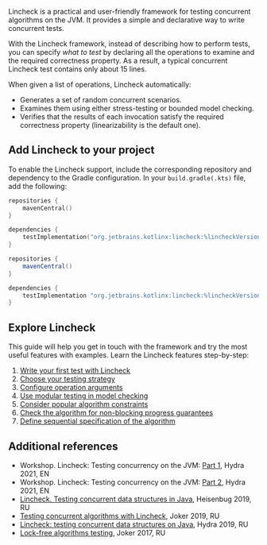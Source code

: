 [//]: # (title: Lincheck guide)

Lincheck is a practical and user-friendly framework for testing concurrent algorithms on the JVM. It provides a simple
and declarative way to write concurrent tests.

With the Lincheck framework, instead of describing how to perform tests, you can specify _what to test_ 
by declaring all the operations to examine and the required correctness property. As a result, a typical
concurrent Lincheck test contains only about 15 lines.

When given a list of operations, Lincheck automatically:

* Generates a set of random concurrent scenarios.
* Examines them using either stress-testing or bounded model checking.
* Verifies that the results of each invocation satisfy the required correctness property (linearizability is the default
one).

## Add Lincheck to your project

To enable the Lincheck support, include the corresponding repository and dependency to the Gradle configuration. In your
`build.gradle(.kts)` file, add the following:

<tabs group="build-script">
<tab title="Kotlin" group-key="kotlin">

 ```kotlin
 repositories {
     mavenCentral()
 }
 
 dependencies {
     testImplementation("org.jetbrains.kotlinx:lincheck:%lincheckVersion%")
 }
 ```

</tab>
<tab title="Groovy" group-key="groovy">

 ```groovy
 repositories {
     mavenCentral()
 }
 
 dependencies {
     testImplementation "org.jetbrains.kotlinx:lincheck:%lincheckVersion%"
 }
 ```

</tab>
</tabs>

## Explore Lincheck

This guide will help you get in touch with the framework and try the most useful features with examples. Learn the
Lincheck features step-by-step:

1. [Write your first test with Lincheck](introduction.md)
2. [Choose your testing strategy](testing-strategies.md)
3. [Configure operation arguments](operation-arguments.md)
4. [Use modular testing in model checking](modular-testing.md) 
5. [Consider popular algorithm constraints](constraints.md)
6. [Check the algorithm for non-blocking progress guarantees](progress-guarantees.md)
7. [Define sequential specification of the algorithm](sequential-specification.md)

## Additional references

* Workshop. Lincheck: Testing concurrency on the JVM: [Part 1](https://www.youtube.com/watch?v=YNtUK9GK4pA),
  Hydra 2021, EN
* Workshop. Lincheck: Testing concurrency on the JVM: [Part 2](https://www.youtube.com/watch?v=EW7mkAOErWw),
  Hydra 2021, EN
* [Lincheck. Testing concurrent data structures in Java](https://www.youtube.com/watch?v=YAb7YoEd6mM), Heisenbug 2019,
  RU
* [Testing concurrent algorithms with Lincheck](https://nkoval.com/talks/#lincheck-joker-2019), Joker 2019, RU
* [Lincheck: testing concurrent data structures on Java](https://www.youtube.com/watch?v=hwbpUEGHvvY), Hydra 2019, RU
* [Lock-free algorithms testing](https://www.youtube.com/watch?v=_0_HOnTSS0E&t=1s), Joker 2017, RU